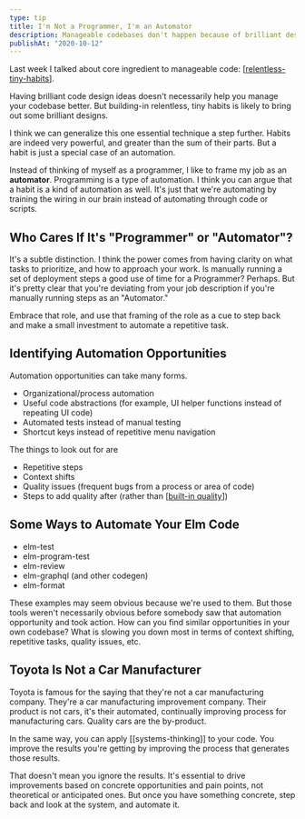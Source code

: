 ```yaml
---
type: tip
title: I'm Not a Programmer, I'm an Automator
description: Manageable codebases don't happen because of brilliant designs. They happen because of relentless tiny habits that move code in the right direction.
publishAt: "2020-10-12"
---
```


Last week I talked about core ingredient to manageable code: [[relentless-tiny-habits]].

Having brilliant code design ideas doesn't necessarily help you manage your codebase better. But building-in relentless, tiny habits is likely to bring out some brilliant designs.

I think we can generalize this one essential technique a step further. Habits are indeed very powerful, and greater than the sum of their parts. But a habit is just a special case of an automation.

Instead of thinking of myself as a programmer, I like to frame my job as an **automator**. Programming is a type of automation. I think you can argue that a habit is a kind of automation as well. It's just that we're automating by training the wiring in our brain instead of automating through code or scripts.

## Who Cares If It's "Programmer" or "Automator"?

It's a subtle distinction. I think the power comes from having clarity on what tasks to prioritize, and how to approach your work. Is manually running a set of deployment steps a good use of time for a Programmer? Perhaps. But it's pretty clear that you're deviating from your job description if you're manually running steps as an "Automator."

Embrace that role, and use that framing of the role as a cue to step back and make a small investment to automate a repetitive task.

## Identifying Automation Opportunities

Automation opportunities can take many forms.

- Organizational/process automation
- Useful code abstractions (for example, UI helper functions instead of repeating UI code)
- Automated tests instead of manual testing
- Shortcut keys instead of repetitive menu navigation

The things to look out for are

- Repetitive steps
- Context shifts
- Quality issues (frequent bugs from a process or area of code)
- Steps to add quality after (rather than [[built-in quality]])

## Some Ways to Automate Your Elm Code

- elm-test
- elm-program-test
- elm-review
- elm-graphql (and other codegen)
- elm-format

These examples may seem obvious because we're used to them. But those tools weren't necessarily obvious before somebody saw that automation opportunity and took action. How can you find similar opportunities in your own codebase? What is slowing you down most in terms of context shifting, repetitive tasks, quality issues, etc.

## Toyota Is Not a Car Manufacturer

Toyota is famous for the saying that they're not a car manufacturing company. They're a car manufacturing improvement company. Their product is not cars, it's their automated, continually improving process for manufacturing cars. Quality cars are the by-product.

In the same way, you can apply [[systems-thinking]] to your code. You improve the results you're getting by improving the process that generates those results.

That doesn't mean you ignore the results. It's essential to drive improvements based on concrete opportunities and pain points, not theoretical or anticipated ones. But once you have something concrete, step back and look at the system, and automate it.

[//begin]: # "Autogenerated link references for markdown compatibility"
[relentless-tiny-habits]: relentless-tiny-habits "relentless-tiny-habits"
[built-in quality]: ../glossary/built-in-quality "built-in-quality"
[//end]: # "Autogenerated link references"
